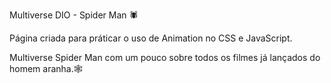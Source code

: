 Multiverse DIO - Spider Man 🕷️

Página criada para práticar o uso de Animation no CSS e JavaScript.

Multiverse Spider Man com um pouco sobre todos os filmes já lançados do homem aranha.🕸️
